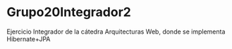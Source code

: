 # Grupo20Integrador2
Ejercicio Integrador de la cátedra Arquitecturas Web, donde se implementa Hibernate+JPA
